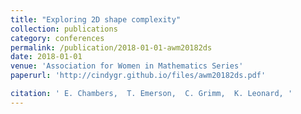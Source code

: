 ```yaml
---
title: "Exploring 2D shape complexity"
collection: publications
category: conferences
permalink: /publication/2018-01-01-awm20182ds
date: 2018-01-01
venue: 'Association for Women in Mathematics Series'
paperurl: 'http://cindygr.github.io/files/awm20182ds.pdf'

citation: ' E. Chambers,  T. Emerson,  C. Grimm,  K. Leonard, '
---
```


